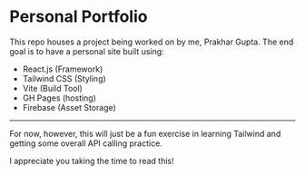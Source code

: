 # Personal Portfolio

This repo houses a project being worked on by me, Prakhar Gupta. The end goal is to have a personal site built using:

* React.js (Framework)
* Tailwind CSS (Styling)
* Vite (Build Tool)
* GH Pages (hosting)
* Firebase (Asset Storage)
---
For now, however, this will just be a fun exercise in learning Tailwind and getting some overall API calling practice.

I appreciate you taking the time to read this!
